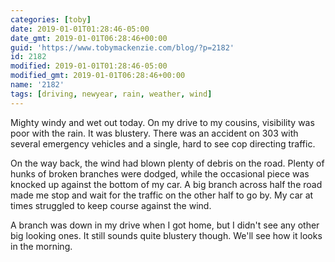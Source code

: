 ```yaml
---
categories: [toby]
date: 2019-01-01T01:28:46-05:00
date_gmt: 2019-01-01T06:28:46+00:00
guid: 'https://www.tobymackenzie.com/blog/?p=2182'
id: 2182
modified: 2019-01-01T01:28:46-05:00
modified_gmt: 2019-01-01T06:28:46+00:00
name: '2182'
tags: [driving, newyear, rain, weather, wind]
---
```


Mighty windy and wet out today.<!--more-->  On my drive to my cousins, visibility was poor with the rain.  It was blustery.  There was an accident on 303 with several emergency vehicles and a single, hard to see cop directing traffic.

On the way back, the wind had blown plenty of debris on the road.  Plenty of hunks of broken branches were dodged, while the occasional piece was knocked up against the bottom of my car.  A big branch across half the road made me stop and wait for the traffic on the other half to go by.  My car at times struggled to keep course against the wind.

A branch was down in my drive when I got home, but I didn't see any other big looking ones.  It still sounds quite blustery though.  We'll see how it looks in the morning.
